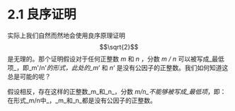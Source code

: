 # 2.1 良序证明

实际上我们自然而然地会使用良序原理证明 $$\sqrt{2}$$ 是无理的。那个证明假设对于任何正整数 _m_ 和 _n_ ，分数 _m / n_ 可以被写成_最低项_，即_m'/n'_的形式，此处的_m‘_ 和 _n‘_ 是没有公因子的正整数。我们如何知道这总是可能的呢？

假设相反，存在这样的正整数_m_和_n_，分数 _m/n_不能够被写成_最低项_，即：在形式_m/n中_，_m_和_n_都是没有公因子的正整数。



  


